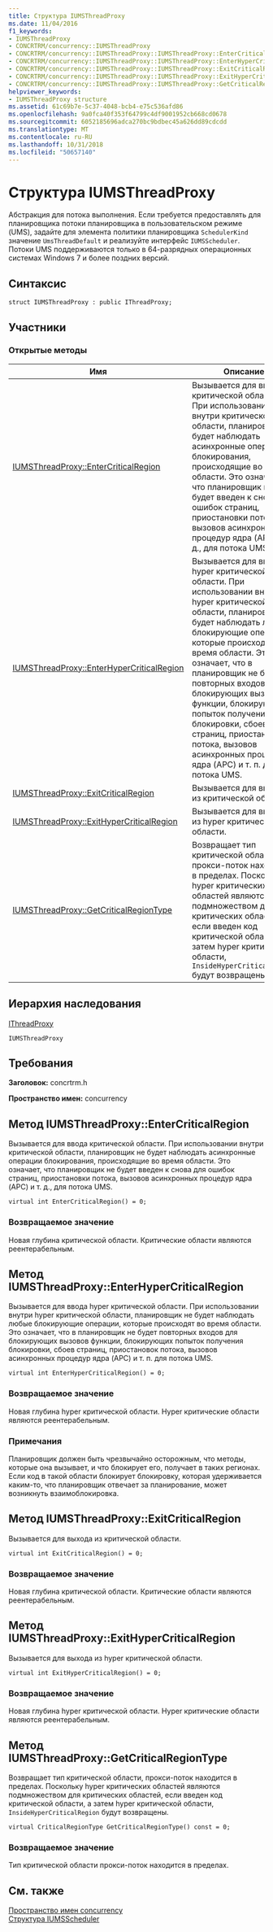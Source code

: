 ```yaml
---
title: Структура IUMSThreadProxy
ms.date: 11/04/2016
f1_keywords:
- IUMSThreadProxy
- CONCRTRM/concurrency::IUMSThreadProxy
- CONCRTRM/concurrency::IUMSThreadProxy::IUMSThreadProxy::EnterCriticalRegion
- CONCRTRM/concurrency::IUMSThreadProxy::IUMSThreadProxy::EnterHyperCriticalRegion
- CONCRTRM/concurrency::IUMSThreadProxy::IUMSThreadProxy::ExitCriticalRegion
- CONCRTRM/concurrency::IUMSThreadProxy::IUMSThreadProxy::ExitHyperCriticalRegion
- CONCRTRM/concurrency::IUMSThreadProxy::IUMSThreadProxy::GetCriticalRegionType
helpviewer_keywords:
- IUMSThreadProxy structure
ms.assetid: 61c69b7e-5c37-4048-bcb4-e75c536afd86
ms.openlocfilehash: 9a0fca40f353f64799c4df9001952cb668cd0678
ms.sourcegitcommit: 6052185696adca270bc9bdbec45a626dd89cdcdd
ms.translationtype: MT
ms.contentlocale: ru-RU
ms.lasthandoff: 10/31/2018
ms.locfileid: "50657140"
---
```

# <a name="iumsthreadproxy-structure"></a>Структура IUMSThreadProxy

Абстракция для потока выполнения. Если требуется предоставлять для планировщика потоки планировщика в пользовательском режиме (UMS), задайте для элемента политики планировщика `SchedulerKind` значение `UmsThreadDefault` и реализуйте интерфейс `IUMSScheduler`. Потоки UMS поддерживаются только в 64-разрядных операционных системах Windows 7 и более поздних версий.

## <a name="syntax"></a>Синтаксис

```
struct IUMSThreadProxy : public IThreadProxy;
```

## <a name="members"></a>Участники

### <a name="public-methods"></a>Открытые методы

|Имя|Описание|
|----------|-----------------|
|[IUMSThreadProxy::EnterCriticalRegion](#entercriticalregion)|Вызывается для ввода критической области. При использовании внутри критической области, планировщик не будет наблюдать асинхронные операции блокирования, происходящие во время области. Это означает, что планировщик не будет введен к снова для ошибок страниц, приостановки потока, вызовов асинхронных процедур ядра (APC) и т. д., для потока UMS.|
|[IUMSThreadProxy::EnterHyperCriticalRegion](#enterhypercriticalregion)|Вызывается для ввода hyper критической области. При использовании внутри hyper критической области, планировщик не будет наблюдать любые блокирующие операции, которые происходят во время области. Это означает, что в планировщик не будет повторных входов для блокирующих вызовов функции, блокирующих попыток получения блокировки, сбоев страниц, приостановок потока, вызовов асинхронных процедур ядра (APC) и т. п. для потока UMS.|
|[IUMSThreadProxy::ExitCriticalRegion](#exitcriticalregion)|Вызывается для выхода из критической области.|
|[IUMSThreadProxy::ExitHyperCriticalRegion](#exithypercriticalregion)|Вызывается для выхода из hyper критической области.|
|[IUMSThreadProxy::GetCriticalRegionType](#getcriticalregiontype)|Возвращает тип критической области, прокси-поток находится в пределах. Поскольку hyper критических областей являются подмножеством для критических областей, если введен код критической области, а затем hyper критической области, `InsideHyperCriticalRegion` будут возвращены.|

## <a name="inheritance-hierarchy"></a>Иерархия наследования

[IThreadProxy](ithreadproxy-structure.md)

`IUMSThreadProxy`

## <a name="requirements"></a>Требования

**Заголовок:** concrtrm.h

**Пространство имен:** concurrency

##  <a name="entercriticalregion"></a>  Метод IUMSThreadProxy::EnterCriticalRegion

Вызывается для ввода критической области. При использовании внутри критической области, планировщик не будет наблюдать асинхронные операции блокирования, происходящие во время области. Это означает, что планировщик не будет введен к снова для ошибок страниц, приостановки потока, вызовов асинхронных процедур ядра (APC) и т. д., для потока UMS.

```
virtual int EnterCriticalRegion() = 0;
```

### <a name="return-value"></a>Возвращаемое значение

Новая глубина критической области. Критические области являются реентерабельным.

##  <a name="enterhypercriticalregion"></a>  Метод IUMSThreadProxy::EnterHyperCriticalRegion

Вызывается для ввода hyper критической области. При использовании внутри hyper критической области, планировщик не будет наблюдать любые блокирующие операции, которые происходят во время области. Это означает, что в планировщик не будет повторных входов для блокирующих вызовов функции, блокирующих попыток получения блокировки, сбоев страниц, приостановок потока, вызовов асинхронных процедур ядра (APC) и т. п. для потока UMS.

```
virtual int EnterHyperCriticalRegion() = 0;
```

### <a name="return-value"></a>Возвращаемое значение

Новая глубина hyper критической области. Hyper критические области являются реентерабельным.

### <a name="remarks"></a>Примечания

Планировщик должен быть чрезвычайно осторожным, что методы, которые она вызывает, и что блокирует его, получает в таких регионах. Если код в такой области блокирует блокировку, которая удерживается каким-то, что планировщик отвечает за планирование, может возникнуть взаимоблокировка.

##  <a name="exitcriticalregion"></a>  Метод IUMSThreadProxy::ExitCriticalRegion

Вызывается для выхода из критической области.

```
virtual int ExitCriticalRegion() = 0;
```

### <a name="return-value"></a>Возвращаемое значение

Новая глубина критической области. Критические области являются реентерабельным.

##  <a name="exithypercriticalregion"></a>  Метод IUMSThreadProxy::ExitHyperCriticalRegion

Вызывается для выхода из hyper критической области.

```
virtual int ExitHyperCriticalRegion() = 0;
```

### <a name="return-value"></a>Возвращаемое значение

Новая глубина hyper критической области. Hyper критические области являются реентерабельным.

##  <a name="getcriticalregiontype"></a>  Метод IUMSThreadProxy::GetCriticalRegionType

Возвращает тип критической области, прокси-поток находится в пределах. Поскольку hyper критических областей являются подмножеством для критических областей, если введен код критической области, а затем hyper критической области, `InsideHyperCriticalRegion` будут возвращены.

```
virtual CriticalRegionType GetCriticalRegionType() const = 0;
```

### <a name="return-value"></a>Возвращаемое значение

Тип критической области прокси-поток находится в пределах.

## <a name="see-also"></a>См. также

[Пространство имен concurrency](concurrency-namespace.md)<br/>
[Структура IUMSScheduler](iumsscheduler-structure.md)

